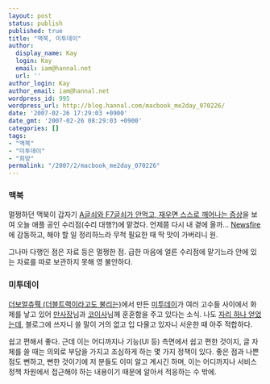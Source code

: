 ```yaml
---
layout: post
status: publish
published: true
title: "맥북, 미투데이"
author:
  display_name: Kay
  login: Kay
  email: iam@hannal.net
  url: ''
author_login: Kay
author_email: iam@hannal.net
wordpress_id: 995
wordpress_url: http://blog.hannal.com/macbook_me2day_070226/
date: '2007-02-26 17:29:03 +0900'
date_gmt: '2007-02-26 08:29:03 +0900'
categories: []
tags:
- "맥북"
- "미투데이"
- "희망"
permalink: "/2007/2/macbook_me2day_070226"
---
```

<h3>맥북</h3>
<p>멀쩡하던 맥북이 갑자기 <a href="http://me2day.net/hannal/2007/02/26#16:47:45">A글쇠와 F7글쇠가 안먹고, 재우면 스스로 깨어나는 증상</a>을 보여 오늘 애플 공인 수리점(수리 대행?)에 맡겼다. 언제쯤 다시 내 곁에 올까...  <a href="http://blog.hannal.com/change_vienna_to_newsfire/#comment-13556">Newsfire</a>에 감동하고, 해야 할 일 정리하느라 무척 필요한 때 딱 맛이 가버리니 원.</p>
<p>그나마 다행인 점은 자료 등은 멀쩡한 점. 급한 마음에 얼른 수리점에 맡기느라 안에 있는 자료를 따로 보관하지 못해 영 불안하다.</p>
<h3>미투데이</h3>
<p><a href="http://www.doubletrack.net">더보얼츄뤡 (더블트랙이라고도 불리는)</a>에서 만든 <a href="http://www.me2day.net">미투데이</a>가 여러 고수들 사이에서 화제를 낳고 있어 <a href="http://www.sumanpark.com">만사장</a>님과 <a href="http://www.codian.net">코이사</a>님께 훈훈함을 주고 있다는 소식. 나도 <a href="http://www.me2day.net/hannal">자리 하나 얻었는데</a>, 블로그에 쓰자니 쓸 말이 거의 없고 입 다물고 있자니 서운한 때 아주 적합하다.</p>
<p>쉽고 편해서 좋다. 근데 이는 어디까지나 기능(UI 등) 측면에서 쉽고 편한 것이지, 글 자체를 쓸 때는 의외로 부담을 가지고 조심하게 하는 몇 가지 정책이 있다. 좋은 점과 나쁜 점도 뻔하고, 뻔한 것이기에 저 분들도 이미 알고 계시긴 하며, 이는 어디까지나 서비스 정책 차원에서 접근해야 하는 내용이기 때문에 알아서 적응하는 수 밖에.</p>
